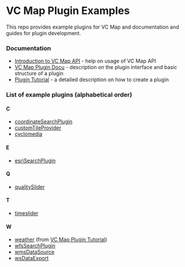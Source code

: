# VC Map Plugin Examples

This repo provides example plugins for VC Map and documentation and guides for plugin development.

### Documentation

- [Introduction to VC Map API](./doc/VCM_API_Introduction.md) - help on usage of VC Map API
- [VC Map Plugin Docu](./doc/VCM_Plugin.md) - description on the plugin interface and basic structure of a plugin
- [Plugin Tutorial](./doc/VCM_Plugin_Tutorial.md) - a detailed description on how to create a plugin

### List of example plugins (alphabetical order)

#### C
- [coordinateSearchPlugin](plugins/coordinateSearchPlugin/README.md)
- [customTileProvider](plugins/customTileProvider/README.md)
- [cyclomedia](plugins/cyclomedia/README.md)

#### E
- [esriSearchPlugin](plugins/esriSearchPlugin/README.md)

#### Q
- [qualitySlider](plugins/qualitySlider/README.md)

#### T
- [timeslider](plugins/timeslider/README.md)

#### W
- [weather](plugins/weather/README.md) (from [VC Map Plugin Tutorial](./doc/VCM_Plugin_Tutorial.md))
- [wfsSearchPlugin](plugins/wfsSearchPlugin/README.md)
- [wmsDataSource](plugins/wmsDataSource/README.md) 
- [wsDataExport](plugins/wsDataExport/README.md) 


